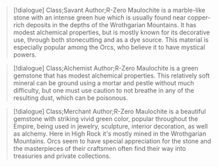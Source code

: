 >[!dialogue] Class;Savant Author;R-Zero
Maulochite is a marble-like stone with an intense green hue which is usually found near copper-rich deposits in the depths of the Wrothgarian Mountains. It has modest alchemical properties, but is mostly known for its decorative use, through both stonecutting and as a dye source. This material is especially popular among the Orcs, who believe it to have mystical powers.

>[!dialogue] Class;Alchemist Author;R-Zero
Maulochite is a green gemstone that has modest alchemical properties. This relatively soft mineral can be ground using a mortar and pestle without much difficulty, but one must use caution to not breathe in any of the resulting dust, which can be poisonous.

>[!dialogue] Class;Merchant Author;R-Zero
Maulochite is a beautiful gemstone with striking vivid green color, popular throughout the Empire, being used in jewelry, sculpture, interior decoration, as well as alchemy. Here in High Rock it's mostly mined in the Wrothgarian Mountains. Orcs seem to have special appreciation for the stone and the masterpieces of their craftsmen often find their way into treasuries and private collections.
